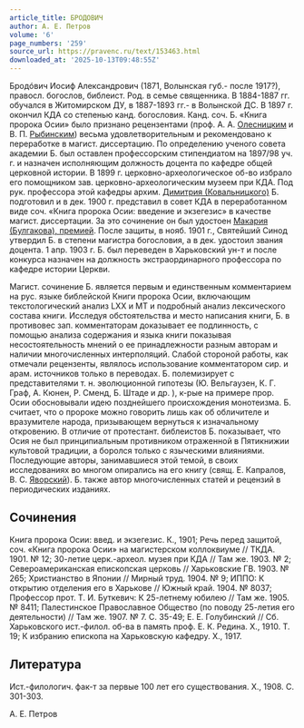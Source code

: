 ```yaml
---
article_title: БРОДОВИЧ
author: А. Е. Петров
volume: '6'
page_numbers: '259'
source_url: https://pravenc.ru/text/153463.html
downloaded_at: '2025-10-13T09:48:55Z'
---
```


Бродóвич Иосиф Александрович (1871, Волынская губ.- после 1917?), правосл. богослов, библеист. Род. в семье священника. В 1884-1887 гг. обучался в Житомирском ДУ, в 1887-1893 гг.- в Волынской ДС. В 1897 г. окончил КДА со степенью канд. богословия. Канд. соч. Б. «Книга пророка Осии» было признано рецензентами (проф. А. А. [Олесницким](https://pravenc.ru/text/Олесницким.html) и В. П. [Рыбинским](https://pravenc.ru/text/Рыбинским.html)) весьма удовлетворительным и рекомендовано к переработке в магист. диссертацию. По определению ученого cовета академии Б. был оставлен профессорским стипендиатом на 1897/98 уч. г. и назначен исполняющим должность доцента по кафедре общей церковной истории. В 1899 г. церковно-археологическое об-во избрало его помощником зав. церковно-археологическим музеем при КДА. Под рук. профессора этой кафедры архим. [Димитрия (Ковальницкого)](<https://pravenc.ru/text/Димитрия (Ковальницкого).html>) Б. подготовил и в дек. 1900 г. представил в совет КДА в переработанном виде соч. «Книга пророка Осии: введение и экзегезис» в качестве магист. диссертации. За это сочинение он был удостоен [Макария (Булгакова), премией](<https://pravenc.ru/text/Макария (Булгакова)  премией.html>). После защиты, в нояб. 1901 г., Святейший Синод утвердил Б. в степени магистра богословия, а в дек. удостоил звания доцента. 1 апр. 1903 г. Б. был переведен в Харьковский ун-т и после конкурса назначен на должность экстраординарного профессора по кафедре истории Церкви.

Магист. сочинение Б. является первым и единственным комментарием на рус. языке библейской Книги пророка Осии, включающим текстологический анализ LXX и MT и подробный анализ лексического состава книги. Исследуя обстоятельства и место написания книги, Б. в противовес зап. комментаторам доказывает ее подлинность, с помощью анализа содержания и языка книги показывая несостоятельность мнений о ее принадлежности разным авторам и наличии многочисленных интерполяций. Слабой стороной работы, как отмечали рецензенты, являлось использование комментатором сир. и арам. источников только в переводах. Б. полемизирует с представителями т. н. эволюционной гипотезы (Ю. Вельгаузен, К. Г. Граф, А. Кюнен, Р. Сменд, Б. Штаде и др. ), к-рые на примере прор. Осии обосновывали идею позднейшего происхождения монотеизма. Б. считает, что о пророке можно говорить лишь как об обличителе и вразумителе народа, призывающем вернуться к изначальному откровению. В отличие от протестант. библеистов Б. показывает, что Осия не был принципиальным противником отраженной в Пятикнижии культовой традиции, а боролся только с языческими влияниями. Последующие авторы, занимавшиеся этой темой, в своих исследованиях во многом опирались на его книгу (свящ. Е. Капралов, В. С. [Яворский](https://pravenc.ru/text/Яворский.html)). Б. также автор многочисленных статей и рецензий в периодических изданиях.

## Сочинения

Книга пророка Осии: введ. и экзегезис. К., 1901; Речь перед защитой, соч. «Книга пророка Осии» на магистерском коллоквиуме // ТКДА. 1901. № 12; 30-летие церк.-археол. музея при КДА // Там же. 1903. № 2; Североамериканская епископская церковь // Харьковские ГВ. 1903. № 265; Христианство в Японии // Мирный труд. 1904. № 9; ИППО: К открытию отделения его в Харькове // Южный край. 1904. № 8037; Профессор прот. Т. И. Буткевич: К 25-летнему юбилею // Там же. 1905. № 8411; Палестинское Православное Общество (по поводу 25-летия его деятельности) // Там же. 1907. № 7. С. 35-49; Е. Е. Голубинский // Сб. Харьковского ист.-филол. об-ва в память проф. Е. К. Редина. X., 1910. Т. 19; К избранию епископа на Харьковскую кафедру. Х., 1917.

## Литература

Ист.-филологич. фак-т за первые 100 лет его существования. Х., 1908. С. 301-303.

А. Е. Петров
